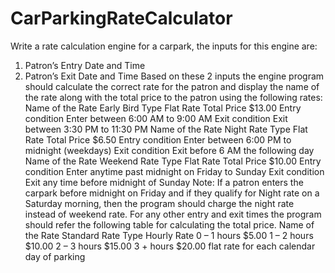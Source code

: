 # CarParkingRateCalculator

Write a rate calculation engine for a carpark, the inputs for this engine are:
1. Patron’s Entry Date and Time
2. Patron’s Exit Date and Time
Based on these 2 inputs the engine program should calculate the correct rate for the patron and display the name of
the rate along with the total price to the patron using the following rates:
Name of the Rate Early Bird
Type Flat Rate
Total Price $13.00
Entry condition Enter between 6:00 AM to 9:00 AM
Exit condition Exit between 3:30 PM to 11:30 PM
Name of the Rate Night Rate
Type Flat Rate
Total Price $6.50
Entry condition Enter between 6:00 PM to midnight (weekdays)
Exit condition Exit before 6 AM the following day
Name of the Rate Weekend Rate
Type Flat Rate
Total Price $10.00
Entry condition Enter anytime past midnight on Friday to Sunday
Exit condition Exit any time before midnight of Sunday
Note: If a patron enters the carpark before midnight on Friday and if they qualify
for Night rate on a Saturday morning, then the program should charge the
night rate instead of weekend rate.
For any other entry and exit times the program should refer the following table for calculating the total price.
Name of the Rate Standard Rate
Type Hourly Rate
0 – 1 hours $5.00
1 – 2 hours $10.00
2 – 3 hours $15.00
3 + hours $20.00 flat rate for each calendar day of parking
   
